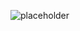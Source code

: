 








![placeholder](https://github.com/samik1234/test123/assets/82882143/4e4b07ea-c0e8-494a-8478-174746d3dada)








































